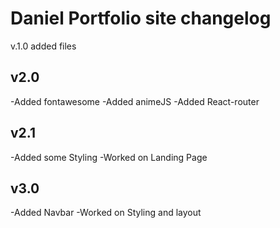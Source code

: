 # Daniel Portfolio site changelog
v.1.0 added files

## v2.0
-Added fontawesome
-Added animeJS
-Added React-router

## v2.1
-Added some Styling
-Worked on Landing Page

## v3.0
-Added Navbar
-Worked on Styling and layout